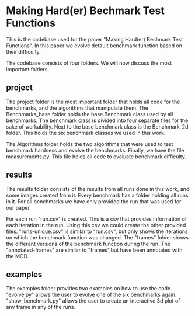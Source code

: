 # Making Hard(er) Bechmark Test Functions

This is the codebase used for the paper "Making Hard(er) Bechmark Test Functions".
In this paper we evolve default benchmark function based on their difficulty.

The codebase consists of four folders. We will now discuss the most important folders.

## project

The project folder is the most important folder that holds all code for the benchmarks,
and the algorithms that manipulate them. The Benchmarks_base folder holds the base
Benchmark class used by all benchmarks. The benchmark class is divided into four
separate files for the sake of workability. Next to the base benchmark class is
the Benchmark_2d folder. This holds the six benchmark classes we used in this work.

The Algorithms folder holds the two algorithms that were used to test benchmark hardness and evolve the benchmarks. Finally, we have the file measurements.py. This file holds all code to evaluate benchmark difficulty.

## results

The results folder consists of the results from all runs done in this work, and some images created from it. Every benchmark has a folder holding all runs in it. For all benchmarks we have only provided the run that was used for our paper.

For each run "run.csv" is created. This is a csv that provides information of each iteration in the run. Using this csv we could create the other provided files. "runs-unique.csv" is similar to "run.csv", but only shows the iterations on which the benchmark function was changed. The "frames" folder shows the different versions of the benchmark function during the run. The "annotated-frames" are similar to "frames",but have been annotated with the MOD.

## examples

The examples folder provides two examples on how to use the code. "evolve.py" allows the user to evolve one of the six benchmarks again. "show_benchmark.py" allows the user to create an interactive 3d plot of any frame in any of the runs.